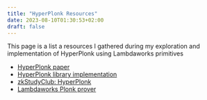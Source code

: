 ```yaml
---
title: "HyperPlonk Resources"
date: 2023-08-10T01:30:53+02:00
draft: false
---
```


This page is a list a resources I gathered during my exploration and implementation of HyperPlonk using Lambdaworks primitives

* [HyperPlonk paper](https://eprint.iacr.org/2022/1355.pdf)
* [HyperPlonk library implementation](https://github.com/EspressoSystems/hyperplonk)
* [zkStudyClub: HyperPlonk](https://www.youtube.com/watch?v=J51Ajp6zzkI)
* [Lambdaworks Plonk prover](https://github.com/lambdaclass/lambdaworks_plonk_prover)
